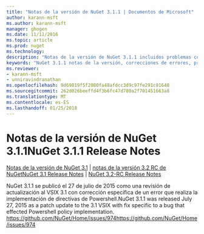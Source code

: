 ```yaml
---
title: "Notas de la versión de NuGet 3.1.1 | Documentos de Microsoft"
author: karann-msft
ms.author: karann-msft
manager: ghogen
ms.date: 11/11/2016
ms.topic: article
ms.prod: nuget
ms.technology: 
description: "Notas de la versión de NuGet 3.1.1 incluidos problemas conocidos, correcciones de errores, las funciones agregadas y dcr."
keywords: "NuGet 3.1.1 notas de la versión, correcciones de errores, problemas, conocidos agregan características, DCR"
ms.reviewer:
- karann-msft
- unniravindranathan
ms.openlocfilehash: 9d69819f5f2080fa48afdcc3d9c97fe291c81648
ms.sourcegitcommit: 262d026beeffd4f3b6fc47d780a2f701451663a8
ms.translationtype: MT
ms.contentlocale: es-ES
ms.lasthandoff: 01/25/2018
---
```

# <a name="nuget-311-release-notes"></a><span data-ttu-id="caabf-104">Notas de la versión de NuGet 3.1.1</span><span class="sxs-lookup"><span data-stu-id="caabf-104">NuGet 3.1.1 Release Notes</span></span>

<span data-ttu-id="caabf-105">[Notas de la versión de NuGet 3.1](../release-notes/nuget-3.1.md) | [notas de la versión 3.2 RC de NuGet](../release-notes/nuget-3.2-RC.md)</span><span class="sxs-lookup"><span data-stu-id="caabf-105">[NuGet 3.1 Release Notes](../release-notes/nuget-3.1.md) | [NuGet 3.2-RC Release Notes](../release-notes/nuget-3.2-RC.md)</span></span>

<span data-ttu-id="caabf-106">NuGet 3.1.1 se publicó el 27 de julio de 2015 como una revisión de actualización al VSIX 3.1 con corrección específica de un error que realiza la implementación de directivas de Powershell.</span><span class="sxs-lookup"><span data-stu-id="caabf-106">NuGet 3.1.1 was released July 27, 2015 as a patch update to the 3.1 VSIX with fix specific to a bug that effected Powershell policy implementation.</span></span>
[<span data-ttu-id="caabf-107">https://github.com/NuGet/Home/issues/974</span><span class="sxs-lookup"><span data-stu-id="caabf-107">https://github.com/NuGet/Home/issues/974</span></span>](https://github.com/NuGet/Home/issues/974)